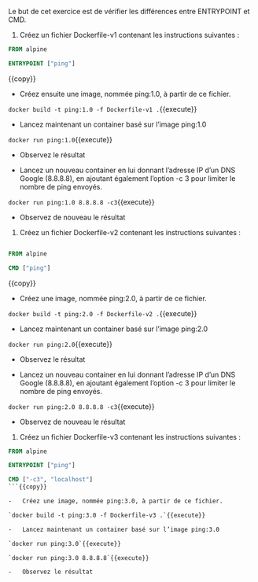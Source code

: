 Le but de cet exercice est de vérifier les différences entre ENTRYPOINT
et CMD.

1.  Créez un fichier Dockerfile-v1 contenant les instructions
    suivantes :

```dockerfile
FROM alpine

ENTRYPOINT ["ping"]
```
{{copy}}

-   Créez ensuite une image, nommée ping:1.0, à partir de ce fichier.

`docker build -t ping:1.0 -f Dockerfile-v1 .`{{execute}}

-   Lancez maintenant un container basé sur l’image ping:1.0

`docker run ping:1.0`{{execute}}

-   Observez le résultat

-   Lancez un nouveau container en lui donnant l’adresse IP d’un DNS
    Google (8.8.8.8), en ajoutant également l’option -c 3 pour limiter
    le nombre de ping envoyés.

`docker run ping:1.0 8.8.8.8 -c3`{{execute}}

-   Observez de nouveau le résultat

1.  Créez un fichier Dockerfile-v2 contenant les instructions
    suivantes :

```dockerfile

FROM alpine

CMD ["ping"]
```
{{copy}}

-   Créez une image, nommée ping:2.0, à partir de ce fichier.

`docker build -t ping:2.0 -f Dockerfile-v2 .`{{execute}}

-   Lancez maintenant un container basé sur l’image ping:2.0

`docker run ping:2.0`{{execute}}

-   Observez le résultat

-   Lancez un nouveau container en lui donnant l’adresse IP d’un DNS
    Google (8.8.8.8), en ajoutant également l’option -c 3 pour limiter
    le nombre de ping envoyés.

`docker run ping:2.0 8.8.8.8 -c3`{{execute}}

-   Observez de nouveau le résultat

1.  Créez un fichier Dockerfile-v3 contenant les instructions
    suivantes :
```dockerfile
FROM alpine

ENTRYPOINT ["ping"]

CMD ["-c3", "localhost"]
```{{copy}}

-   Créez une image, nommée ping:3.0, à partir de ce fichier.

`docker build -t ping:3.0 -f Dockerfile-v3 .`{{execute}}

-   Lancez maintenant un container basé sur l’image ping:3.0

`docker run ping:3.0`{{execute}}

`docker run ping:3.0 8.8.8.8`{{execute}}

-   Observez le résultat
